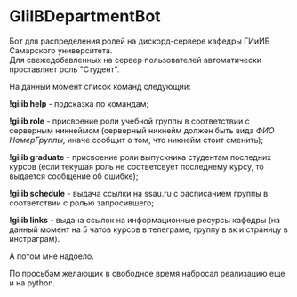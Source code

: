 # GIiIBDepartmentBot
Бот для распределения ролей на дискорд-сервере кафедры ГИиИБ Самарского университета.  
Для свежедобавленных на сервер пользователей автоматически проставляет роль "Студент".  

На данный момент список команд следующий:  

__!giiib help__ - подсказка по командам; 

__!giiib role__ - присвоение роли учебной группы в соответствии с серверным никнеймом (серверный никнейм должен быть вида *ФИО НомерГруппы*, иначе сообщит о том, что никнейм стоит сменить);  

__!giiib graduate__ - присвоение роли выпускника студентам последних курсов (если текущая роль не соответсвует последнему курсу, то выдается сообщение об ошибке);

__!giiib schedule__ - выдача ссылки на ssau.ru с расписанием группы в соответствии с ролью запросившего;  

__!giiib links__ - выдача ссылок на информационные ресурсы кафедры (на данный момент на 5 чатов курсов в телеграме, группу в вк и страницу в инстраграм). 

А потом мне надоело.

По просьбам желающих в свободное время набросал реализацию еще и на python.


